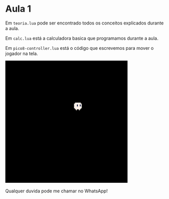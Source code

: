 # Aula 1 

Em ```teoria.lua``` pode ser encontrado todos os conceitos explicados durante a aula.

Em ```calc.lua``` está a calculadora basica que programamos durante a aula.

Em ```pico8-controller.lua``` está o código que escrevemos para mover o jogador na tela.

![Movement animation](./movement.gif)

Qualquer duvida pode me chamar no WhatsApp!
